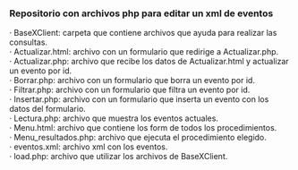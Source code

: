 ### Repositorio con archivos php para editar un xml de eventos

· BaseXClient: carpeta que contiene archivos que ayuda para realizar las consultas. <br>
· Actualizar.html: archivo con un formulario que redirige a Actualizar.php. <br>
· Actualizar.php: archivo que recibe los datos de Actualizar.html y actualizar un evento por id. <br>
· Borrar.php: archivo con un formulario que borra un evento por id. <br>
· Filtrar.php: archivo con un formulario que filtra un evento por id. <br>
· Insertar.php: archivo con un formulario que inserta un evento con los datos del formulario. <br>
· Lectura.php: archivo que muestra los eventos actuales. <br>
· Menu.html: archivo que contiene los form de todos los procedimientos. <br>
· Menu_resultados.php: archivo que ejecuta el procedimiento elegido. <br>
· eventos.xml: archivo xml con los eventos. <br>
· load.php: archivo que utilizar los archivos de BaseXClient.